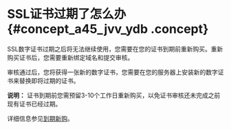 # SSL证书过期了怎么办 {#concept_a45_jvv_ydb .concept}

SSL数字证书过期之后将无法继续使用，您需要在您的证书到期前重新购买。重新购买证书后，您需要重新绑定域名和提交审核。

审核通过后，您将获得一张新的数字证书，您需要在您的服务器上安装新的数字证书来替换即将过期的证书。

**说明：** 证书到期前您需预留3-10个工作日重新购买，以免证书审核还未完成之前现有证书已经过期。

详细信息参见[到期新购](../../../../../intl.zh-CN/产品定价/到期新购.md#)。

